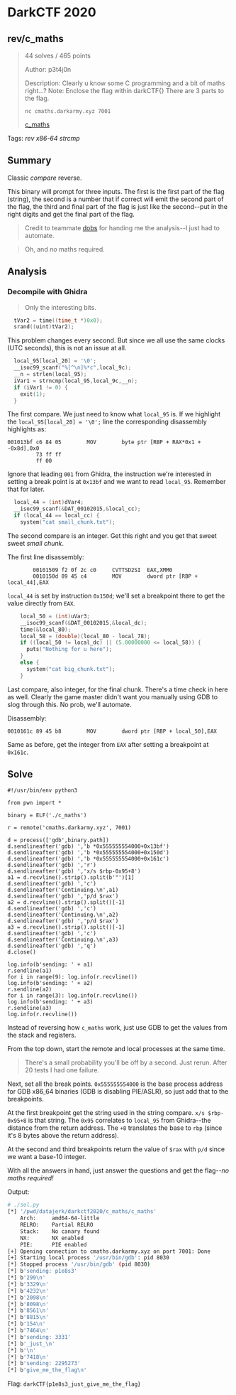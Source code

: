 # DarkCTF 2020

## rev/c_maths

> 44 solves / 465 points
>
> Author: p3t4j0n
>
> Description: Clearly u know some C programming and a bit of maths right...? Note: Enclose the flag within darkCTF{} There are 3 parts to the flag.
>
> `nc cmaths.darkarmy.xyz 7001`
>  
> [c_maths](c_maths)

Tags: _rev_ _x86-64_ _strcmp_


## Summary

Classic _compare_ reverse.

This binary will prompt for three inputs.  The first is the first part of the flag (string), the second is a number that if correct will emit the second part of the flag, the third and final part of the flag is just like the second--put in the right digits and get the final part of the flag.

> Credit to teammate [dobs](https://github.com/dobsonj/ctf/tree/master/writeups) for handing me the analysis--I just had to automate.

> Oh, and _no_ maths required.


## Analysis

### Decompile with Ghidra

> Only the interesting bits.

```c
  tVar2 = time((time_t *)0x0);
  srand((uint)tVar2);
```

This problem changes every second.  But since we all use the same clocks (UTC seconds), this is not an issue at all.

```c
  local_95[local_20] = '\0';
  __isoc99_scanf("%[^\n]%*c",local_9c);
  __n = strlen(local_95);
  iVar1 = strncmp(local_95,local_9c,__n);
  if (iVar1 != 0) {
    exit(1);
  }
```

The first compare.  We just need to know what `local_95` is.  If we highlight the `local_95[local_20] = '\0';` line the corresponding disassembly highlights as:

```
001013bf c6 84 05        MOV        byte ptr [RBP + RAX*0x1 + -0x8d],0x0
         73 ff ff 
         ff 00
```

Ignore that leading `001` from Ghidra, the instruction we're interested in setting a break point is at `0x13bf` and we want to read `local_95`.  Remember that for later.


```c
  local_44 = (int)dVar4;
  __isoc99_scanf(&DAT_00102015,&local_cc);
  if (local_44 == local_cc) {
    system("cat small_chunk.txt");
```

The second compare is an integer.  Get this right and you get that sweet sweet _small chunk_.

The first line disassembly:

```
        00101509 f2 0f 2c c0     CVTTSD2SI  EAX,XMM0
        0010150d 89 45 c4        MOV        dword ptr [RBP + local_44],EAX
```

`local_44` is set by instruction `0x150d`; we'll set a breakpoint there to get the value directly from `EAX`.


```c
    local_50 = (int)uVar3;
    __isoc99_scanf(&DAT_00102015,&local_dc);
    time(&local_80);
    local_58 = (double)(local_80 - local_78);
    if ((local_50 != local_dc) || (5.00000000 <= local_58)) {
      puts("Nothing for u here");
    }
    else {
      system("cat big_chunk.txt");
    }
```

Last compare, also integer, for the final chunk.  There's a time check in here as well.  Clearly the game master didn't want you manually using GDB to slog through this.  No prob, we'll automate.

Disassembly:

```
0010161c 89 45 b8        MOV        dword ptr [RBP + local_50],EAX
```

Same as before, get the integer from `EAX` after setting a breakpoint at `0x161c`.


## Solve

```
#!/usr/bin/env python3

from pwn import *

binary = ELF('./c_maths')

r = remote('cmaths.darkarmy.xyz', 7001)

d = process(['gdb',binary.path])
d.sendlineafter('gdb) ','b *0x555555554000+0x13bf')
d.sendlineafter('gdb) ','b *0x555555554000+0x150d')
d.sendlineafter('gdb) ','b *0x555555554000+0x161c')
d.sendlineafter('gdb) ','r')
d.sendlineafter('gdb) ','x/s $rbp-0x95+8')
a1 = d.recvline().strip().split(b'"')[1]
d.sendlineafter('gdb) ','c')
d.sendlineafter('Continuing.\n',a1)
d.sendlineafter('gdb) ','p/d $rax')
a2 = d.recvline().strip().split()[-1]
d.sendlineafter('gdb) ','c')
d.sendlineafter('Continuing.\n',a2)
d.sendlineafter('gdb) ','p/d $rax')
a3 = d.recvline().strip().split()[-1]
d.sendlineafter('gdb) ','c')
d.sendlineafter('Continuing.\n',a3)
d.sendlineafter('gdb) ','q')
d.close()

log.info(b'sending: ' + a1)
r.sendline(a1)
for i in range(9): log.info(r.recvline())
log.info(b'sending: ' + a2)
r.sendline(a2)
for i in range(3): log.info(r.recvline())
log.info(b'sending: ' + a3)
r.sendline(a3)
log.info(r.recvline())
```

Instead of reversing how `c_maths` work, just use GDB to get the values from the stack and registers.

From the top down, start the remote and local processes at the same time.

> There's a small probability you'll be off by a second.  Just rerun.  After 20 tests I had one failure.

Next, set all the break points.  `0x555555554000` is the base process address for GDB x86_64 binaries (GDB is disabling PIE/ASLR), so just add that to the breakpoints.

At the first breakpoint get the string used in the string compare.  `x/s $rbp-0x95+8` is that string.  The `0x95` correlates to `local_95` from Ghidra--the distance from the return address.  The `+8` translates the base to `rbp` (since it's 8 bytes above the return address).

At the second and third breakpoints return the value of `$rax` with `p/d` since we want a base-10 integer.

With all the answers in hand, just answer the questions and get the flag--_no maths required!_

Output:

```bash
# ./sol.py
[*] '/pwd/datajerk/darkctf2020/c_maths/c_maths'
    Arch:     amd64-64-little
    RELRO:    Partial RELRO
    Stack:    No canary found
    NX:       NX enabled
    PIE:      PIE enabled
[+] Opening connection to cmaths.darkarmy.xyz on port 7001: Done
[+] Starting local process '/usr/bin/gdb': pid 8030
[*] Stopped process '/usr/bin/gdb' (pid 8030)
[*] b'sending: p1e8s3'
[*] b'299\n'
[*] b'3329\n'
[*] b'4232\n'
[*] b'2098\n'
[*] b'8098\n'
[*] b'8561\n'
[*] b'8815\n'
[*] b'154\n'
[*] b'7464\n'
[*] b'sending: 3331'
[*] b'_just_\n'
[*] b'\n'
[*] b'7418\n'
[*] b'sending: 2295273'
[*] b'give_me_the_flag\n'
```

Flag: `darkCTF{p1e8s3_just_give_me_the_flag}`